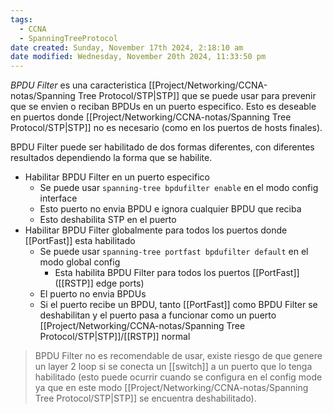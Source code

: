 ```yaml
---
tags:
  - CCNA
  - SpanningTreeProtocol
date created: Sunday, November 17th 2024, 2:18:10 am
date modified: Wednesday, November 20th 2024, 11:33:50 pm
---
```

_BPDU Filter_ es una caracteristica [[Project/Networking/CCNA-notas/Spanning Tree Protocol/STP|STP]] que se puede usar para prevenir que se envien o reciban BPDUs en un puerto especifico. Esto es deseable en puertos donde [[Project/Networking/CCNA-notas/Spanning Tree Protocol/STP|STP]] no es necesario (como en los puertos de hosts finales).

BPDU Filter puede ser habilitado de dos formas diferentes, con diferentes resultados dependiendo la forma que se habilite. 
- Habilitar BPDU Filter en un puerto especifico 
	- Se puede usar `spanning-tree bpdufilter enable` en el modo config interface 
	- Esto puerto no envia BPDU e ignora cualquier BPDU que reciba
	- Esto deshabilita STP en el puerto 
- Habilitar BPDU Filter globalmente para todos los puertos donde [[PortFast]] esta habilitado 
	- Se puede usar `spanning-tree portfast bpdufilter default` en el modo global config 
		- Esta habilita BPDU Filter para todos los puertos [[PortFast]] ([[RSTP]] edge ports)
	- El puerto no envia BPDUs 
	- Si el puerto recibe un BPDU, tanto [[PortFast]] como BPDU Filter se deshabilitan y el puerto pasa a funcionar como un puerto [[Project/Networking/CCNA-notas/Spanning Tree Protocol/STP|STP]]/[[RSTP]] normal 

> BPDU Filter no es recomendable de usar, existe riesgo de que genere un layer 2 loop si se conecta un [[switch]] a un puerto que lo tenga habilitado (esto puede ocurrir cuando se configura en el config mode ya que en este modo [[Project/Networking/CCNA-notas/Spanning Tree Protocol/STP|STP]] se encuentra deshabilitado). 